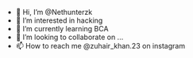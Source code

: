 - 👋 Hi, I’m @Nethunterzk
- 👀 I’m interested in hacking
- 🌱 I’m currently learning BCA
- 💞️ I’m looking to collaborate on ...
- 📫 How to reach me @zuhair_khan.23 on instagram

<!---
Nethunterzk/Nethunterzk is a ✨ special ✨ repository because its `README.md` (this file) appears on your GitHub profile.
You can click the Preview link to take a look at your changes.
--->
